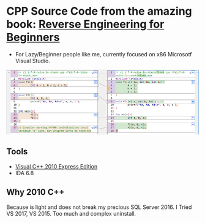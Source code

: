 # CPP Source Code from the amazing book: [Reverse Engineering for Beginners](https://github.com/dennis714/RE-for-beginners)
- For Lazy/Beginner people like me, currently focused on x86 Microsotf Visual Studio.

![](img/1.7.4-compare.png)


## Tools
- [Visual C++ 2010 Express Edition](http://filehippo.com/es/download_visualc_2010_express_edition/tech/)
- IDA 6.8


## Why 2010 C++
Because is light and does not break my precious SQL Server 2016.
I Tried VS 2017, VS 2015. Too much and complex uninstall.
